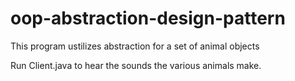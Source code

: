 # oop-abstraction-design-pattern
 This program ustilizes abstraction for a set of animal objects

Run Client.java to hear the sounds the various animals make.
